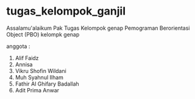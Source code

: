 # tugas_kelompok_ganjil

Assalamu'alaikum Pak
Tugas Kelompok genap Pemograman Berorientasi Object (PBO)
kelompk genap

anggota :

1. Alif Faidz
2. Annisa
3. Vikru Shofin Wildani
4. Muh Syahnul Ilham
5. Fathir Al Ghifary Badallah
6. Adit Prima Anwar
